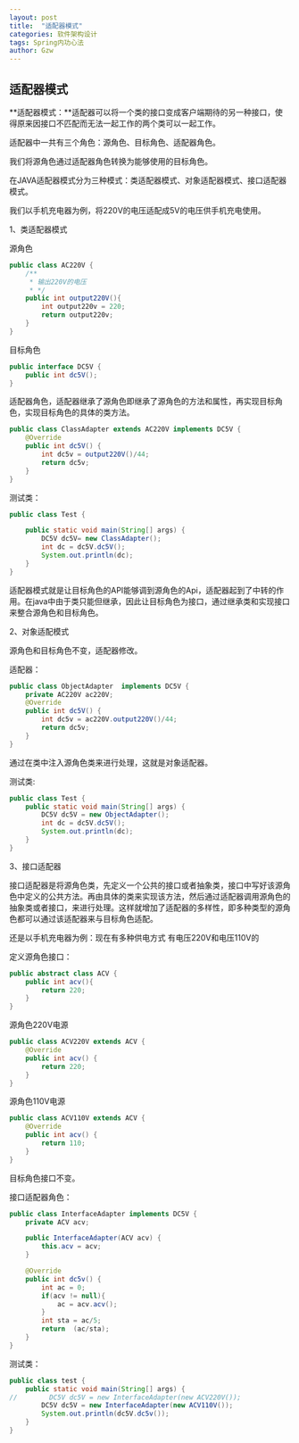 ```yaml
---
layout: post
title:  "适配器模式"
categories: 软件架构设计
tags: Spring内功心法
author: Gzw
---
```


## 适配器模式

**适配器模式：**适配器可以将一个类的接口变成客户端期待的另一种接口，使得原来因接口不匹配而无法一起工作的两个类可以一起工作。

适配器中一共有三个角色：源角色、目标角色、适配器角色。

我们将源角色通过适配器角色转换为能够使用的目标角色。

在JAVA适配器模式分为三种模式：类适配器模式、对象适配器模式、接口适配器模式。

我们以手机充电器为例，将220V的电压适配成5V的电压供手机充电使用。

1、类适配器模式

源角色

```java
public class AC220V {
    /**
     * 输出220V的电压
     * */
    public int output220V(){
        int output220v = 220;
        return output220v;
    }
}
```

目标角色

```java
public interface DC5V {
    public int dc5V();
}
```

适配器角色，适配器继承了源角色即继承了源角色的方法和属性，再实现目标角色，实现目标角色的具体的类方法。

```java
public class ClassAdapter extends AC220V implements DC5V {
    @Override
    public int dc5V() {
        int dc5v = output220V()/44;
        return dc5v;
    }
}
```

测试类：

```java
public class Test {

    public static void main(String[] args) {
        DC5V dc5V= new ClassAdapter();
        int dc = dc5V.dc5V();
        System.out.println(dc);
    }
}
```

适配器模式就是让目标角色的API能够调到源角色的Api，适配器起到了中转的作用。在java中由于类只能但继承，因此让目标角色为接口，通过继承类和实现接口来整合源角色和目标角色。

2、对象适配模式

源角色和目标角色不变，适配器修改。

适配器：

```java
public class ObjectAdapter  implements DC5V {
    private AC220V ac220V;
    @Override
    public int dc5V() {
        int dc5v = ac220V.output220V()/44;
        return dc5v;
    }
}
```

通过在类中注入源角色类来进行处理，这就是对象适配器。

测试类:

```java
public class Test {
    public static void main(String[] args) {
        DC5V dc5V = new ObjectAdapter();
        int dc = dc5V.dc5V();
        System.out.println(dc);
    }
}
```

3、接口适配器

接口适配器是将源角色类，先定义一个公共的接口或者抽象类，接口中写好该源角色中定义的公共方法。再由具体的类来实现该方法，然后通过适配器调用源角色的抽象类或者接口，来进行处理。这样就增加了适配器的多样性，即多种类型的源角色都可以通过该适配器来与目标角色适配。

还是以手机充电器为例：现在有多种供电方式  有电压220V和电压110V的

定义源角色接口：

```JAVA
public abstract class ACV {
    public int acv(){
        return 220;
    }
}
```

源角色220V电源

```java
public class ACV220V extends ACV {
    @Override
    public int acv() {
        return 220;
    }
}
```

源角色110V电源

```java
public class ACV110V extends ACV {
    @Override
    public int acv() {
        return 110;
    }
}
```

目标角色接口不变。

接口适配器角色：

```java
public class InterfaceAdapter implements DC5V {
    private ACV acv;

    public InterfaceAdapter(ACV acv) {
        this.acv = acv;
    }

    @Override
    public int dc5v() {
        int ac = 0;
        if(acv != null){
            ac = acv.acv();
        }
        int sta = ac/5;
        return  (ac/sta);
    }
}
```

测试类：

```java
public class test {
    public static void main(String[] args) {
//        DC5V dc5V = new InterfaceAdapter(new ACV220V());
        DC5V dc5V = new InterfaceAdapter(new ACV110V());
        System.out.println(dc5V.dc5v());
    }
}
```

